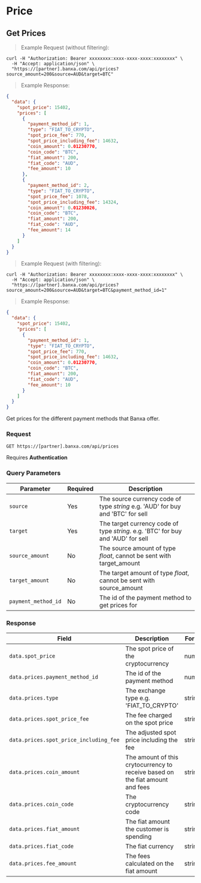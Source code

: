 # Price

## Get Prices

> Example Request (without filtering):

```shell
curl -H "Authorization: Bearer xxxxxxxx:xxxx-xxxx-xxxx:xxxxxxxx" \
  -H "Accept: application/json" \
  "https://[partner].banxa.com/api/prices?source_amount=200&source=AUD&target=BTC"
```

> Example Response:

```json
{
  "data": {
    "spot_price": 15402,
    "prices": [
      {
        "payment_method_id": 1,
        "type": "FIAT_TO_CRYPTO",
        "spot_price_fee": 770,
        "spot_price_including_fee": 14632,
        "coin_amount": 0.01230770,
        "coin_code": "BTC",
        "fiat_amount": 200,
        "fiat_code": "AUD",
        "fee_amount": 10
      },
      {
        "payment_method_id": 2,
        "type": "FIAT_TO_CRYPTO",
        "spot_price_fee": 1078,
        "spot_price_including_fee": 14324,
        "coin_amount": 0.01230026,
        "coin_code": "BTC",
        "fiat_amount": 200,
        "fiat_code": "AUD",
        "fee_amount": 14
      }
    ]
  }
}
```

> Example Request (with filtering):

```shell
curl -H "Authorization: Bearer xxxxxxxx:xxxx-xxxx-xxxx:xxxxxxxx" \
  -H "Accept: application/json" \
  "https://[partner].banxa.com/api/prices?source_amount=200&source=AUD&target=BTC&payment_method_id=1"
```

> Example Response:

```json
{
  "data": {
    "spot_price": 15402,
    "prices": [
      {
        "payment_method_id": 1,
        "type": "FIAT_TO_CRYPTO",
        "spot_price_fee": 770,
        "spot_price_including_fee": 14632,
        "coin_amount": 0.01230770,
        "coin_code": "BTC",
        "fiat_amount": 200,
        "fiat_code": "AUD",
        "fee_amount": 10
      }
    ]
  }  
}
```

Get prices for the different payment methods that Banxa offer.

### Request
`GET https://[partner].banxa.com/api/prices`

<aside class="notice">
Requires <strong>Authentication</strong>
</aside>      

### Query Parameters

Parameter | Required | Description
--------- | -------- | -----------
`source`                   | Yes  | The source currency code of type *string* e.g. 'AUD' for buy and 'BTC' for sell
`target`                   | Yes  | The target currency code of type *string*. e.g. 'BTC' for buy and 'AUD' for sell
`source_amount`                 | No  | The source amount of type *float*, cannot be sent with target_amount
`target_amount`                 | No  | The target amount of type *float*, cannot be sent with source_amount 
`payment_method_id`           | No  | The id of the payment method to get prices for

### Response

Field | Description | Format
--------- | -------- | -----------
`data.spot_price`        | The spot price of the cryptocurrency | number
`data.prices.payment_method_id`        | The id of the payment method | number
`data.prices.type`                   | The exchange type e.g. 'FIAT_TO_CRYPTO' | string
`data.prices.spot_price_fee`        | The fee charged on the spot price | string
`data.prices.spot_price_including_fee`        | The adjusted spot price including the fee | string
`data.prices.coin_amount`        | The amount of this crytocurrency to receive based on the fiat amount and fees | string
`data.prices.coin_code`        | The cryptocurrency code | string
`data.prices.fiat_amount`        | The fiat amount the customer is spending | string
`data.prices.fiat_code`        | The fiat currency | string
`data.prices.fee_amount`        | The fees calculated on the fiat amount | string